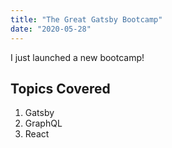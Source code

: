 ```yaml
---
title: "The Great Gatsby Bootcamp"
date: "2020-05-28"
---
```


I just launched a new bootcamp!

## Topics Covered

1. Gatsby
2. GraphQL
3. React